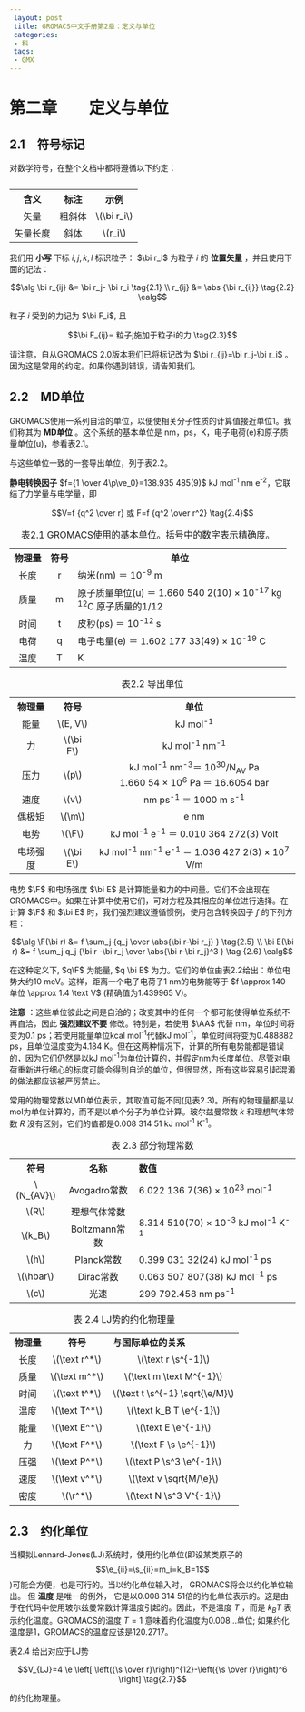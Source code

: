 ```yaml
---
 layout: post
 title: GROMACS中文手册第2章：定义与单位
 categories:
 - 科
 tags:
 - GMX
---
```


# 第二章　　定义与单位

## 2.1　符号标记

对数学符号，在整个文档中都将遵循以下约定：

<table><caption></caption>
<tr>
<th style="text-align:center;">含义</th>
<th style="text-align:center;">标注</th>
<th style="text-align:center;">示例</th>
</tr>
<tr>
<td style="text-align:center;">矢量</td>
<td style="text-align:center;">粗斜体</td>
<td style="text-align:center;">\(\bi r_i\)</td>
</tr>
<tr>
<td style="text-align:center;">矢量长度</td>
<td style="text-align:center;">斜体</td>
<td style="text-align:center;">\(r_i\)</td>
</tr>
</table>

我们用 __小写__ 下标 $i,j,k,l$ 标识粒子： $\bi r_i$ 为粒子 $i$ 的 __位置矢量__ ，并且使用下面的记法：

$$\alg
\bi r_{ij} &= \bi r_j- \bi r_i     \tag{2.1} \\
r_{ij}     &= \abs {\bi r_{ij}}    \tag{2.2}
\ealg$$

粒子 $i$ 受到的力记为 $\bi F_i$, 且

$$\bi F_{ij}= 粒子j施加于粒子i的力 \tag{2.3}$$

请注意，自从GROMACS 2.0版本我们已将标记改为 $\bi r_{ij}=\bi r_j-\bi r_i$ 。因为这是常用的约定。如果你遇到错误，请告知我们。

## 2.2　MD单位

GROMACS使用一系列自洽的单位，以便使相关分子性质的计算值接近单位1。我们称其为 __MD单位__ 。这个系统的基本单位是 nm，ps，K，电子电荷(e)和原子质量单位(u)，参看表2.1。

与这些单位一致的一套导出单位，列于表2.2。

__静电转换因子__ $f={1 \over 4\p\ve_0}=138.935 485(9)$ kJ mol<sup>-1</sup> nm e<sup>-2</sup>，它联结了力学量与电学量，即

$$V=f {q^2 \over r}   或   F=f {q^2 \over r^2} \tag{2.4}$$

<table><caption> 表2.1 GROMACS使用的基本单位。括号中的数字表示精确度。</caption>
<tr>
<th style="text-align:center;">物理量</th>
<th style="text-align:center;">符号</th>
<th style="text-align:center;">单位</th>
</tr>
<tr>
<td style="text-align:center;"> 长度 </td>
<td style="text-align:center;">r</td>
<td style="text-align:left;">纳米(nm) ＝ 10<sup>-9</sup> m</td>
</tr>
<tr>
<td style="text-align:center;"> 质量 </td>
<td style="text-align:center;">m</td>
<td style="text-align:left;">原子质量单位(u) ＝ 1.660 540 2(10) × 10<sup>-17</sup> kg<br> <sup>12</sup>C 原子质量的1/12</td>
</tr>
<tr>
<td style="text-align:center;"> 时间 </td>
<td style="text-align:center;">t</td>
<td style="text-align:left;">皮秒(ps) ＝ 10<sup>-12</sup> s</td>
</tr>
<tr>
<td style="text-align:center;"> 电荷 </td>
<td style="text-align:center;">q</td>
<td style="text-align:left;">电子电量(e) ＝ 1.602 177 33(49) × 10<sup>-19</sup> C</td>
</tr>
<tr>
<td style="text-align:center;"> 温度 </td>
<td style="text-align:center;">T</td>
<td style="text-align:left;">K</td>
</tr>
</table>


<table><caption> 表2.2 导出单位</caption>
<tr>
<th style="text-align:center;"> 物理量 </th>
<th style="text-align:center;">符号</th>
<th style="text-align:center;">单位</th>
</tr>
<tr>
<td style="text-align:center;">  能量      </td>
<td style="text-align:center;">\(E, V\)</td>
<td style="text-align:center;">kJ mol<sup>-1</sup></td>
</tr>
<tr>
<td style="text-align:center;">  力        </td>
<td style="text-align:center;">\(\bi F\)</td>
<td style="text-align:center;">kJ mol<sup>-1</sup> nm<sup>-1</sup></td>
</tr>
<tr>
<td style="text-align:center;">  压力      </td>
<td style="text-align:center;">\(p\)</td>
<td style="text-align:center;">kJ mol<sup>-1</sup> nm<sup>-3</sup>＝ 10<sup>30</sup>/N<sub>AV</sub> Pa <br> 1.660 54 × 10<sup>6</sup> Pa ＝ 16.6054 bar</td>
</tr>
<tr>
<td style="text-align:center;">  速度      </td>
<td style="text-align:center;">\(v\)</td>
<td style="text-align:center;">nm ps<sup>-1</sup> ＝ 1000 m s<sup>-1</sup></td>
</tr>
<tr>
<td style="text-align:center;">  偶极矩    </td>
<td style="text-align:center;">\(\m\)</td>
<td style="text-align:center;">e nm</td>
</tr>
<tr>
<td style="text-align:center;">  电势      </td>
<td style="text-align:center;">\(\F\)</td>
<td style="text-align:center;">kJ mol<sup>-1</sup> e<sup>-1</sup> ＝ 0.010 364 272(3) Volt</td>
</tr>
<tr>
<td style="text-align:center;">  电场强度  </td>
<td style="text-align:center;">\(\bi E\)</td>
<td style="text-align:center;">kJ mol<sup>-1</sup> nm<sup>-1</sup> e<sup>-1</sup> ＝ 1.036 427 2(3) × 10<sup>7</sup> V/m</td>
</tr>
</table>


电势 $\F$ 和电场强度 $\bi E$ 是计算能量和力的中间量。它们不会出现在GROMACS中。如果在计算中使用它们，可对方程及其相应的单位进行选择。在计算 $\F$ 和 $\bi E$ 时，我们强烈建议遵循惯例，使用包含转换因子 $f$ 的下列方程：

$$\alg
\F(\bi r) &= f \sum_j {q_j \over \abs{\bi r-\bi r_j} }                     \tag{2.5} \\
\bi E(\bi r) &= f \sum_j q_j {\bi r -\bi r_j \over \abs{\bi r-\bi r_j}^3 } \tag {2.6}
\ealg$$

在这种定义下, $q\F$ 为能量, $q \bi E$ 为力。它们的单位由表2.2给出：单位电势大约10 meV。这样，距离一个电子电荷子1 nm的电势能等于 $f \approx 140 单位 \approx 1.4 \text V$ (精确值为1.439965 V)。

 __注意__ ：这些单位彼此之间是自洽的；改变其中的任何一个都可能使得单位系统不再自洽，因此 __强烈建议不要__ 修改。特别是，若使用 $\AA$ 代替 nm，单位时间将变为0.1 ps；若使用能量单位kcal mol<sup>-1</sup>代替kJ mol<sup>-1</sup>，单位时间将变为0.488882 ps，且单位温度变为4.184 K。但在这两种情况下，计算的所有电势能都是错误的，因为它们仍然是以kJ mol<sup>-1</sup>为单位计算的，并假定nm为长度单位。尽管对电荷重新进行细心的标度可能会得到自洽的单位，但很显然，所有这些容易引起混淆的做法都应该被严厉禁止。

常用的物理常数以MD单位表示，其取值可能不同(见表2.3)。所有的物理量都是以mol为单位计算的，而不是以单个分子为单位计算。玻尔兹曼常数 $k$ 和理想气体常数 $R$ 没有区别，它们的值都是0.008 314 51 kJ mol<sup>-1</sup> K<sup>-1</sup>。

<table><caption> 表 2.3 部分物理常数</caption>
<tr>
<th style="text-align:center;"> 符号   </th>
<th style="text-align:center;">名称</th>
<th colspan="2" style="text-align:left;"> 数值 </th>
</tr>
<tr>
<td style="text-align:center;"> \(N_{AV}\) </td>
<td style="text-align:center;">Avogadro常数</td>
<td colspan="2" style="text-align:left;"> 6.022 136 7(36) × 10<sup>23</sup> mol<sup>-1</sup></td>
</tr>
<tr>
<td style="text-align:center;"> \(R\)      </td>
<td style="text-align:center;">理想气体常数</td>
<td rowspan="2" colspan="2" style="text-align:left;"> 8.314 510(70) × 10<sup>-3</sup> kJ mol<sup>-1</sup> K<sup>-1</sup></td>
</tr>
<tr>
<td style="text-align:center;"> \(k_B\)    </td>
<td style="text-align:center;">Boltzmann常数</td>
</tr>
<tr>
<td style="text-align:center;"> \(h\)      </td>
<td style="text-align:center;">Planck常数</td>
<td colspan="2" style="text-align:left;"> 0.399 031 32(24) kJ mol<sup>-1</sup> ps</td>
</tr>
<tr>
<td style="text-align:center;"> \(\hbar\)  </td>
<td style="text-align:center;">Dirac常数</td>
<td colspan="2" style="text-align:left;"> 0.063 507 807(38) kJ mol<sup>-1</sup> ps</td>
</tr>
<tr>
<td style="text-align:center;"> \(c\)      </td>
<td style="text-align:center;">光速</td>
<td colspan="2" style="text-align:left;"> 299 792.458 nm ps<sup>-1</sup></td>
</tr>
</table>

<table><caption> 表 2.4 LJ势的约化物理量</caption>
<tr>
<th style="text-align:center;"> 物理量 </th>
<th style="text-align:center;">符号</th>
<th style="text-align:left;"> 与国际单位的关系</th>
</tr>
<tr>
<td style="text-align:center;">长度</td>
<td style="text-align:center;"> \(\text r^*\) </td>
<td colspan="2" style="text-align:center;">\(\text r \s^{-1}\)</td>
</tr>
<tr>
<td style="text-align:center;">质量</td>
<td style="text-align:center;"> \(\text m^*\) </td>
<td colspan="2" style="text-align:center;">\(\text m \text M^{-1}\)</td>
</tr>
<tr>
<td style="text-align:center;">时间</td>
<td style="text-align:center;"> \(\text t^*\) </td>
<td colspan="2" style="text-align:center;">\(\text t \s^{-1} \sqrt{\e/M}\)</td>
</tr>
<tr>
<td style="text-align:center;">温度</td>
<td style="text-align:center;"> \(\text T^*\) </td>
<td colspan="2" style="text-align:center;">\(\text k_B T \e^{-1}\)</td>
</tr>
<tr>
<td style="text-align:center;">能量</td>
<td style="text-align:center;"> \(\text E^*\) </td>
<td colspan="2" style="text-align:center;">\(\text E \e^{-1}\)</td>
</tr>
<tr>
<td style="text-align:center;">力</td>
<td style="text-align:center;"> \(\text F^*\) </td>
<td colspan="2" style="text-align:center;">\(\text F \s \e^{-1}\)</td>
</tr>
<tr>
<td style="text-align:center;">压强</td>
<td style="text-align:center;"> \(\text P^*\) </td>
<td colspan="2" style="text-align:center;">\(\text P \s^3 \e^{-1}\)</td>
</tr>
<tr>
<td style="text-align:center;">速度</td>
<td style="text-align:center;"> \(\text v^*\) </td>
<td colspan="2" style="text-align:center;">\(\text v \sqrt{M/\e}\)</td>
</tr>
<tr>
<td style="text-align:center;">密度</td>
<td style="text-align:center;"> \(\r^*\)      </td>
<td colspan="2" style="text-align:center;">\(\text N \s^3 V^{-1}\)</td>
</tr>
</table>


## 2.3　约化单位

当模拟Lennard-Jones(LJ)系统时，使用约化单位(即设某类原子的 $$\e_{ii}=\s_{ii}=m_i=k_B=1$$)可能会方便，也是可行的。当以约化单位输入时， GROMACS将会以约化单位输出。 但 __温度__ 是唯一的例外， 它是以0.008 314 51倍的约化单位表示的。这是由于在代码中使用玻尔兹曼常数计算温度引起的。因此，不是温度 $T$ ，而是 $k_BT$ 表示约化温度。GROMACS的温度 $T=1$ 意味着约化温度为0.008...单位; 如果约化温度是1，GROMACS的温度应该是120.2717。

表2.4 给出对应于LJ势

$$V_{LJ}=4 \e \left[ \left({\s \over r}\right)^{12}-\left({\s \over r}\right)^6 \right] \tag{2.7}$$

的约化物理量。



